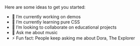 Here are some ideas to get you started:

- 🔭 I’m currently working on demos
- 🌱 I’m currently learning pure CSS
- 👯 I’m looking to collaborate on educational projects
- 💬 Ask me about music
- ⚡ Fun fact: People keep asking me about Dora, The Explorer
